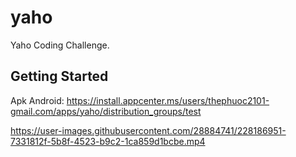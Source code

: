 # yaho

Yaho Coding Challenge.

## Getting Started

Apk Android: https://install.appcenter.ms/users/thephuoc2101-gmail.com/apps/yaho/distribution_groups/test



https://user-images.githubusercontent.com/28884741/228186951-7331812f-5b8f-4523-b9c2-1ca859d1bcbe.mp4

